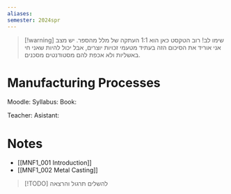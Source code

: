 ```yaml
---
aliases: 
semester: 2024spr
---
```


> [!warning] שימו לב!
> רוב הטקסט כאן הוא 1:1 העתקה של מלל מהספר. יש מצב אני אוריד את הסיכום הזה בעתיד מטעמי זכויות יוצרים, אבל יכול להיות שאני חי באשליות ולא אכפת להם מסטודנטים מסכנים.


# Manufacturing Processes
Moodle:
Syllabus:
Book: 

Teacher:
Asistant:

# Notes
- [[MNF1_001 Introduction]]
- [[MNF1_002 Metal Casting]]

>[!TODO] להשלים תרגול והרצאה 
